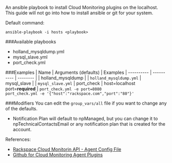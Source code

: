 An ansible playbook to install Cloud Monitoring plugins on the localhost.   This guide will not go into how to install ansible or git for your system.

Default command:

```ansible-playbook -i hosts <playbook>```

###Available playbooks 
- holland_mysqldump.yml
- mysql_slave.yml
- port_check.yml

###Examples
| Name | Arguments (defaults) | Examples
| ---------- | ---------- | -------- |
| holland_mysqldump | | `holland_mysqldump.yml`
| mysql_slave | | `mysql_slave.yml`
| port_check | host=localhost <br> port=**required** | `port_check.yml -e port=8080` <br> `port_check.yml -e '{"host":"rackspace.com","port":"80"}'`

###Modifiers
You can edit the `group_vars/all` file if you want to change any of the defaults.  
- Notification Plan will default to npManaged, but you can change it to npTechnicalContactsEmail or any notification plan that is created for the account.

References:
- [Rackspace Cloud Monitorin API - Agent Config File](http://docs.rackspace.com/cm/api/v1.0/cm-devguide/content/install-configure.html#agent-config-file)
- [Github for Cloud Monitoring Agent Plugins](https://github.com/racker/rackspace-monitoring-agent-plugins-contrib)
